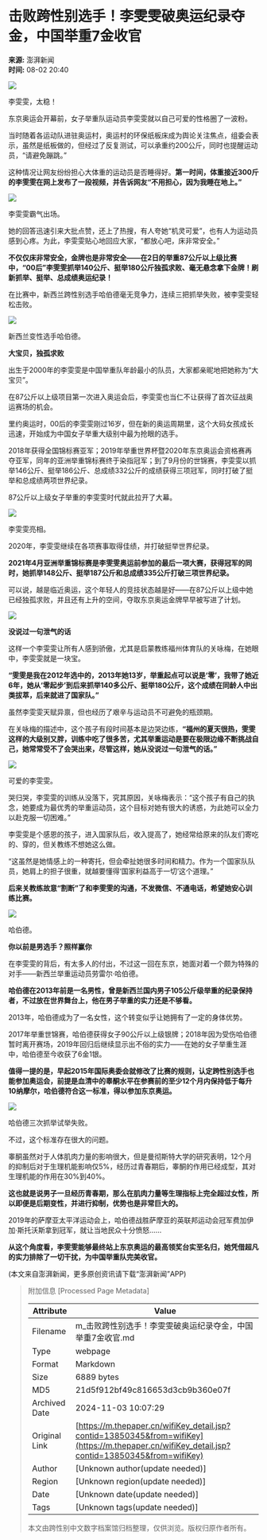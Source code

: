 # 击败跨性别选手！李雯雯破奥运纪录夺金，中国举重7金收官

**来源:** 澎湃新闻  
**时间:** 08-02 20:40  

![](https://imagecloud.thepaper.cn/thepaper/image/145/838/307.jpg)

李雯雯，太稳！

东京奥运会开幕前，女子举重队运动员李雯雯就以自己可爱的性格圈了一波粉。

当时随着各运动队进驻奥运村，奥运村的环保纸板床成为舆论关注焦点，组委会表示，虽然是纸板做的，但经过了反复测试，可以承重约200公斤，同时也提醒运动员，“请避免蹦跳。”

这种情况让网友纷纷担心大体重的运动员是否睡得好。**第一时间，体重接近300斤的李雯雯在网上发布了一段视频，并告诉网友“不用担心，因为我睡在地上。”**

![](https://imagecloud.thepaper.cn/thepaper/image/145/824/388.jpg)

李雯雯霸气出场。

她的回答迅速引来大批点赞，还上了热搜，有人夸她“机灵可爱”，也有人为运动员感到心疼。为此，李雯雯贴心地回应大家，“都放心吧，床非常安全。”

**不仅仅床非常安全，金牌也是非常安全——在2日的举重87公斤以上级比赛中，“00后”李雯雯抓举140公斤、挺举180公斤独孤求败、毫无悬念拿下金牌！刷新抓举、挺举、总成绩奥运纪录！**

在比赛中，新西兰跨性别选手哈伯德毫无竞争力，连续三把抓举失败，被李雯雯轻松击败。

![](https://imagecloud.thepaper.cn/thepaper/image/145/822/770.jpg)

新西兰变性选手哈伯德。

**大宝贝，独孤求败**

出生于2000年的李雯雯是中国举重队年龄最小的队员，大家都亲昵地把她称为“大宝贝”。

在87公斤以上级项目第一次进入奥运会后，李雯雯也当仁不让获得了首次征战奥运赛场的机会。

里约奥运时，00后的李雯雯刚过16岁，但在新的奥运周期里，这个大码女孩成长迅速，开始成为中国女子举重大级别中最为抢眼的选手。

2018年获得全国锦标赛亚军；2019年举重世界杯暨2020年东京奥运会资格赛再夺亚军，同年的亚洲举重锦标赛终于染指冠军；到了9月份的世锦赛，李雯雯以抓举146公斤、挺举186公斤、总成绩332公斤的成绩获得三项冠军，同时打破了挺举和总成绩两项世界纪录。

87公斤以上级女子举重的李雯雯时代就此拉开了大幕。

![](https://imagecloud.thepaper.cn/thepaper/image/145/815/537.jpg)

李雯雯亮相。

2020年，李雯雯继续在各项赛事取得佳绩，并打破挺举世界纪录。

**2021年4月亚洲举重锦标赛是李雯雯奥运前参加的最后一项大赛，获得冠军的同时，她抓举148公斤、挺举187公斤和总成绩335公斤打破三项世界纪录。**

可以说，越是临近奥运，这个年轻人的竞技状态越是好——在87公斤以上级中她已经独孤求败，并且还有上升的空间，夺取东京奥运金牌早早被写进了计划。

![](https://imagecloud.thepaper.cn/thepaper/image/145/824/386.jpg)

**没说过一句泄气的话**

这样一个李雯雯让所有人感到骄傲，尤其是启蒙教练福州体育队的关咏梅，在她眼中，李雯雯就是一块宝。

**“雯雯是我在2012年选中的，2013年她13岁，举重起点可以说是‘零’，我带了她近6年，她从‘零起步’到后来抓举140多公斤、挺举180公斤，这个成绩在同龄人中出类拔萃，后来就进了国家队。”**

虽然李雯雯天赋异禀，但也经历了艰辛与运动员不可避免的瓶颈期。

在关咏梅的描述中，这个孩子有段时间基本是边哭边练，**“福州的夏天很热，雯雯这样的大级别又胖，训练中吃了很多苦，尤其举重运动是要在极限边缘不断挑战自己，她常常受不了会哭出来，尽管这样，她从没说过一句泄气的话。”**

![](https://imagecloud.thepaper.cn/thepaper/image/145/823/81.jpg)

可爱的李雯雯。

哭归哭，李雯雯的训练从没落下，究其原因，关咏梅表示：“这个孩子有自己的执念，她要成为最优秀的举重运动员，这个目标对她有很大的诱惑，为此她可以全力以赴克服一切困难。”

李雯雯是个感恩的孩子，进入国家队后，收入提高了，她经常给原来的队友们寄吃的、穿的，但关教练不想她这么做。

“这虽然是她情感上的一种寄托，但会牵扯她很多时间和精力。作为一个国家队队员，她肩上的担子很重，就越要懂得‘国家利益高于一切’这个道理。”

**后来关教练故意“割断”了和李雯雯的沟通，不发微信、不通电话，希望她安心训练比赛。**

![](https://imagecloud.thepaper.cn/thepaper/image/145/823/78.jpg)

哈伯德。

**你以前是男选手？照样赢你**

在李雯雯的背后，有太多人的付出，不过这一回在东京，她面对着一个颇为特殊的对手——新西兰举重运动员劳雷尔·哈伯德。

**哈伯德在2013年前是一名男性，曾是新西兰国内男子105公斤级举重的纪录保持者，不过放在世界舞台上，他在男子举重的实力还是不够看。**

2013年，哈伯德成为了一名女性，这个转变似乎让她拥有了一定的身体优势。

2017年举重世锦赛，哈伯德获得女子90公斤以上级银牌；2018年因为受伤哈伯德暂时离开赛场，2019年回归后继续显示出不俗的实力——在她的女子举重生涯中，哈伯德至今收获了6金1银。

**值得一提的是，早起2015年国际奥委会就修改了比赛的规则，认定跨性别选手也能参加奥运会，前提是血清中的睾酮水平在参赛前的至少12个月内保持低于每升10纳摩尔，哈伯德符合这一标准，得以参加东京奥运。**

![](https://imagecloud.thepaper.cn/thepaper/image/145/815/536.jpg)

哈伯德三次抓举试举失败。

不过，这个标准存在很大的问题。

睾酮虽然对于人体肌肉力量的影响很大，但是曼彻斯特大学的研究表明，12个月的抑制后对于生理机能影响仅5%，经历过青春期后，睾酮的作用已经成型，其对生理机能的作用在30%到40%。

**这也就是说男子一旦经历青春期，那么在肌肉力量等生理指标上完全超过女性，所以即便是后期变性，并进行抑制，优势也是非常巨大的。**

2019年的萨摩亚太平洋运动会上，哈伯德战胜萨摩亚的英联邦运动会冠军费加伊加·斯托沃斯拿到冠军，就让当地民众十分愤怒……

**从这个角度看，李雯雯能够最终站上东京奥运的最高领奖台实至名归，她凭借超凡的实力排除了一切干扰，为中国举重队完美收官。**

(本文来自澎湃新闻，更多原创资讯请下载“澎湃新闻”APP)

> 附加信息 [Processed Page Metadata]
>
> | Attribute       | Value                                  |
> |-----------------|----------------------------------------|
> | Filename        | m_击败跨性别选手！李雯雯破奥运纪录夺金，中国举重7金收官.md                             |
> | Type            | webpage                                 |
> | Format          | Markdown                               |
> | Size            | 6889 bytes                           |
> | MD5             | 21d5f912bf49c816653d3cb9b360e07f                                  |
> | Archived Date   | 2024-11-03 10:07:29                             |
> | Original Link   | [https://m.thepaper.cn/wifiKey_detail.jsp?contid=13850345&from=wifiKey](https://m.thepaper.cn/wifiKey_detail.jsp?contid=13850345&from=wifiKey)                         |
> | Author          | [Unknown author(update needed)]                              |
> | Region          | [Unknown region(update needed)]                              |
> | Date            | [Unknown date(update needed)]                                 |
> | Tags            | [Unknown tags(update needed)]                                 |
>
> 本文由跨性别中文数字档案馆归档整理，仅供浏览。版权归原作者所有。
>